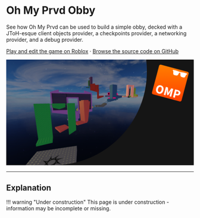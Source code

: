 
# Oh My Prvd Obby

See how Oh My Prvd can be used to build a simple obby, decked with a JToH-esque
client objects provider, a checkpoints provider, a networking provider, and a
debug provider.

[Play and edit the game on Roblox](https://www.roblox.com/games/18703010727/Oh-My-Prvd-Obby) ·
[Browse the source code on GitHub](https://github.com/znotfireman/ohmyprvd-obby)

![Thumbnail](../thumbnail-obby.png)

---

## Explanation

!!! warning "Under construction"
    This page is under construction - information may be incomplete or missing.
